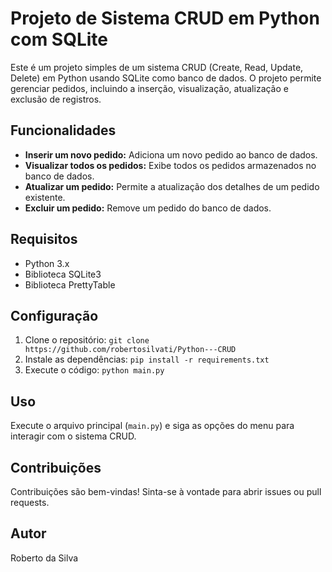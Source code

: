 # Projeto de Sistema CRUD em Python com SQLite

Este é um projeto simples de um sistema CRUD (Create, Read, Update, Delete) em Python usando SQLite como banco de dados. O projeto permite gerenciar pedidos, incluindo a inserção, visualização, atualização e exclusão de registros.

## Funcionalidades

- **Inserir um novo pedido:** Adiciona um novo pedido ao banco de dados.
- **Visualizar todos os pedidos:** Exibe todos os pedidos armazenados no banco de dados.
- **Atualizar um pedido:** Permite a atualização dos detalhes de um pedido existente.
- **Excluir um pedido:** Remove um pedido do banco de dados.

## Requisitos

- Python 3.x
- Biblioteca SQLite3
- Biblioteca PrettyTable

## Configuração

1. Clone o repositório: `git clone https://github.com/robertosilvati/Python---CRUD`
2. Instale as dependências: `pip install -r requirements.txt`
3. Execute o código: `python main.py`

## Uso

Execute o arquivo principal (`main.py`) e siga as opções do menu para interagir com o sistema CRUD.

## Contribuições

Contribuições são bem-vindas! Sinta-se à vontade para abrir issues ou pull requests.

## Autor

Roberto da Silva

